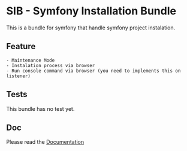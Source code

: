 SIB - Symfony Installation Bundle
=================================

This is a bundle for symfony that handle symfony project instalation.

Feature
-------

    - Maintenance Mode
    - Instalation process via browser
    - Run console command via browser (you need to implements this on listener)

Tests
-----

This bundle has no test yet.


Doc
---

Please read the [Documentation](doc/index.md)
